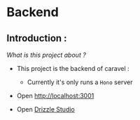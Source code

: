 # Backend

## Introduction :

_What is this project about ?_

- This project is the backend of caravel :

  - Currently it's only runs a `Hono` server

- Open [http://localhost:3001](http://localhost:3001)
- Open [Drizzle Studio](https://local.drizzle.studio)
